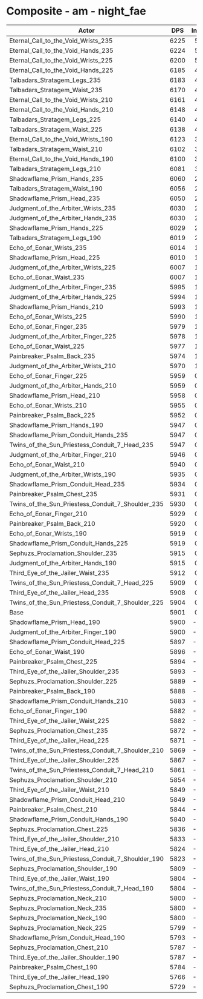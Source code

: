 # Composite - am - night_fae
| Actor | DPS | Increase |
|---|:---:|:---:|
|Eternal_Call_to_the_Void_Wrists_235|6225|5.49%|
|Eternal_Call_to_the_Void_Hands_235|6224|5.48%|
|Eternal_Call_to_the_Void_Wrists_225|6200|5.07%|
|Eternal_Call_to_the_Void_Hands_225|6185|4.82%|
|Talbadars_Stratagem_Legs_235|6183|4.78%|
|Talbadars_Stratagem_Waist_235|6170|4.56%|
|Eternal_Call_to_the_Void_Wrists_210|6161|4.41%|
|Eternal_Call_to_the_Void_Hands_210|6148|4.19%|
|Talbadars_Stratagem_Legs_225|6140|4.05%|
|Talbadars_Stratagem_Waist_225|6138|4.03%|
|Eternal_Call_to_the_Void_Wrists_190|6123|3.76%|
|Talbadars_Stratagem_Waist_210|6102|3.41%|
|Eternal_Call_to_the_Void_Hands_190|6100|3.38%|
|Talbadars_Stratagem_Legs_210|6081|3.06%|
|Shadowflame_Prism_Hands_235|6060|2.70%|
|Talbadars_Stratagem_Waist_190|6056|2.63%|
|Shadowflame_Prism_Head_235|6050|2.53%|
|Judgment_of_the_Arbiter_Wrists_235|6030|2.20%|
|Judgment_of_the_Arbiter_Hands_235|6030|2.19%|
|Shadowflame_Prism_Hands_225|6029|2.18%|
|Talbadars_Stratagem_Legs_190|6019|2.00%|
|Echo_of_Eonar_Wrists_235|6014|1.93%|
|Shadowflame_Prism_Head_225|6010|1.85%|
|Judgment_of_the_Arbiter_Wrists_225|6007|1.80%|
|Echo_of_Eonar_Waist_235|6007|1.80%|
|Judgment_of_the_Arbiter_Finger_235|5995|1.60%|
|Judgment_of_the_Arbiter_Hands_225|5994|1.59%|
|Shadowflame_Prism_Hands_210|5993|1.56%|
|Echo_of_Eonar_Wrists_225|5990|1.51%|
|Echo_of_Eonar_Finger_235|5979|1.32%|
|Judgment_of_the_Arbiter_Finger_225|5978|1.30%|
|Echo_of_Eonar_Waist_225|5977|1.29%|
|Painbreaker_Psalm_Back_235|5974|1.24%|
|Judgment_of_the_Arbiter_Wrists_210|5970|1.18%|
|Echo_of_Eonar_Finger_225|5959|0.99%|
|Judgment_of_the_Arbiter_Hands_210|5959|0.98%|
|Shadowflame_Prism_Head_210|5958|0.97%|
|Echo_of_Eonar_Wrists_210|5955|0.92%|
|Painbreaker_Psalm_Back_225|5952|0.88%|
|Shadowflame_Prism_Hands_190|5947|0.79%|
|Shadowflame_Prism_Conduit_Hands_235|5947|0.79%|
|Twins_of_the_Sun_Priestess_Conduit_7_Head_235|5947|0.78%|
|Judgment_of_the_Arbiter_Finger_210|5946|0.77%|
|Echo_of_Eonar_Waist_210|5940|0.67%|
|Judgment_of_the_Arbiter_Wrists_190|5935|0.58%|
|Shadowflame_Prism_Conduit_Head_235|5934|0.57%|
|Painbreaker_Psalm_Chest_235|5931|0.52%|
|Twins_of_the_Sun_Priestess_Conduit_7_Shoulder_235|5930|0.50%|
|Echo_of_Eonar_Finger_210|5929|0.48%|
|Painbreaker_Psalm_Back_210|5920|0.34%|
|Echo_of_Eonar_Wrists_190|5919|0.32%|
|Shadowflame_Prism_Conduit_Hands_225|5919|0.31%|
|Sephuzs_Proclamation_Shoulder_235|5915|0.25%|
|Judgment_of_the_Arbiter_Hands_190|5915|0.24%|
|Third_Eye_of_the_Jailer_Waist_235|5912|0.19%|
|Twins_of_the_Sun_Priestess_Conduit_7_Head_225|5909|0.14%|
|Third_Eye_of_the_Jailer_Head_235|5908|0.13%|
|Twins_of_the_Sun_Priestess_Conduit_7_Shoulder_225|5904|0.06%|
|Base|5901|0.00%|
|Shadowflame_Prism_Head_190|5900|-0.01%|
|Judgment_of_the_Arbiter_Finger_190|5900|-0.02%|
|Shadowflame_Prism_Conduit_Head_225|5897|-0.06%|
|Echo_of_Eonar_Waist_190|5896|-0.07%|
|Painbreaker_Psalm_Chest_225|5894|-0.11%|
|Third_Eye_of_the_Jailer_Shoulder_235|5893|-0.13%|
|Sephuzs_Proclamation_Shoulder_225|5889|-0.20%|
|Painbreaker_Psalm_Back_190|5888|-0.22%|
|Shadowflame_Prism_Conduit_Hands_210|5883|-0.30%|
|Echo_of_Eonar_Finger_190|5882|-0.31%|
|Third_Eye_of_the_Jailer_Waist_225|5882|-0.32%|
|Sephuzs_Proclamation_Chest_235|5872|-0.49%|
|Third_Eye_of_the_Jailer_Head_225|5871|-0.50%|
|Twins_of_the_Sun_Priestess_Conduit_7_Shoulder_210|5869|-0.53%|
|Third_Eye_of_the_Jailer_Shoulder_225|5867|-0.57%|
|Twins_of_the_Sun_Priestess_Conduit_7_Head_210|5861|-0.67%|
|Sephuzs_Proclamation_Shoulder_210|5854|-0.79%|
|Third_Eye_of_the_Jailer_Waist_210|5849|-0.87%|
|Shadowflame_Prism_Conduit_Head_210|5849|-0.88%|
|Painbreaker_Psalm_Chest_210|5844|-0.96%|
|Shadowflame_Prism_Conduit_Hands_190|5840|-1.03%|
|Sephuzs_Proclamation_Chest_225|5836|-1.10%|
|Third_Eye_of_the_Jailer_Shoulder_210|5833|-1.15%|
|Third_Eye_of_the_Jailer_Head_210|5824|-1.30%|
|Twins_of_the_Sun_Priestess_Conduit_7_Shoulder_190|5823|-1.32%|
|Sephuzs_Proclamation_Shoulder_190|5809|-1.56%|
|Third_Eye_of_the_Jailer_Waist_190|5804|-1.63%|
|Twins_of_the_Sun_Priestess_Conduit_7_Head_190|5804|-1.64%|
|Sephuzs_Proclamation_Neck_210|5800|-1.70%|
|Sephuzs_Proclamation_Neck_235|5800|-1.71%|
|Sephuzs_Proclamation_Neck_190|5800|-1.71%|
|Sephuzs_Proclamation_Neck_225|5799|-1.71%|
|Shadowflame_Prism_Conduit_Head_190|5793|-1.83%|
|Sephuzs_Proclamation_Chest_210|5787|-1.92%|
|Third_Eye_of_the_Jailer_Shoulder_190|5787|-1.92%|
|Painbreaker_Psalm_Chest_190|5784|-1.98%|
|Third_Eye_of_the_Jailer_Head_190|5766|-2.28%|
|Sephuzs_Proclamation_Chest_190|5729|-2.90%|
